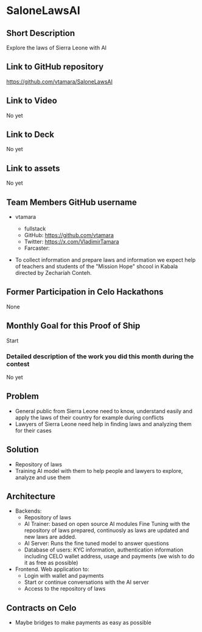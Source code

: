 	
# SaloneLawsAI

## Short Description

Explore the laws of Sierra Leone with AI

## Link to GitHub repository

https://github.com/vtamara/SaloneLawsAI

## Link to Video

No yet

## Link to Deck

No yet

## Link to assets

No yet

## Team Members GitHub username

- vtamara
  - fullstack
  - GitHub: https://github.com/vtamara
  - Twitter: https://x.com/VladimirTamara
  - Farcaster: 

- To collect information and prepare laws and information we expect help of teachers and students of the "Mission Hope" shcool in Kabala directed by Zecharíah Conteh.

## Former Participation in Celo Hackathons

None

## Monthly Goal for this Proof of Ship

Start

### Detailed description of the work you did this month during the contest

No yet

## Problem

- General public from Sierra Leone need to know, understand easily and apply the laws of their country for example during conflicts
- Lawyers of Sierra Leone need help in finding laws and analyzing them for their cases

## Solution

- Repository of laws
- Training AI model with them to help people and lawyers to explore, analyze and use them


## Architecture

- Backends:
  - Repository of laws
  - AI Trainer: based on open source AI modules Fine Tuning with the repository of laws prepared, continuosly as laws are updated and new laws are added.
  - AI Server: Runs the fine tuned model to answer questions
  - Database of users: KYC information, authentication information including CELO wallet address, usage and payments (we wish to do it as free as possible)
- Frontend. Web application to:
  - Login with wallet and payments
  - Start or continue conversations with the AI server
  - Access to the repository of laws
  

## Contracts on Celo

- Maybe bridges to make payments as easy as possible

